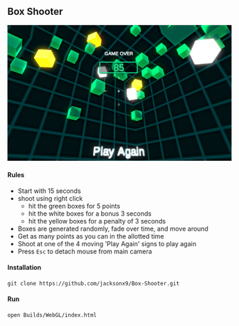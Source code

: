 ## Box Shooter

![alt text](Photos/EndGamePhoto.png)

#### Rules

* Start with 15 seconds
* shoot using right click
  * hit the green boxes for 5 points 
  * hit the white boxes for a bonus 3 seconds
  * hit the yellow boxes for a penalty of 3 seconds
* Boxes are generated randomly, fade over time, and move around
* Get as many points as you can in the allotted time
* Shoot at one of the 4 moving 'Play Again' signs to play again
* Press `Esc` to detach mouse from main camera

#### Installation

```git
git clone https://github.com/jacksonx9/Box-Shooter.git
```

#### Run

```bash
open Builds/WebGL/index.html
```

